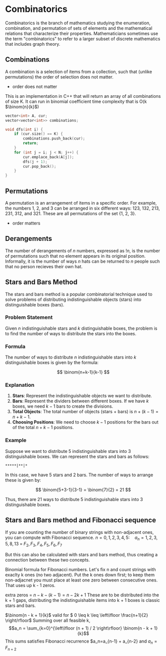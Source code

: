 # Combinatorics

Combinatorics is the branch of mathematics studying the enumeration, combination, and permutation of sets of elements and the mathematical relations that characterize their properties. Mathematicians sometimes use the term "combinatorics" to refer to a larger subset of discrete mathematics that includes graph theory.

## Combinations

A combination is a selection of items from a collection, such that (unlike permutations) the order of selection does not matter.

- order does not matter

This is an implementation in C++ that will return an array of all combinations of size K.  It can run in binomial coefficient time complexity that is O(k $\binom{n}{k}$)

```cpp
vector<int> A, cur;
vector<vector<int>> combinations;

void dfs(int i) {
    if (cur.size() == K) {
        combinations.push_back(cur);
        return;
    }
    for (int j = i; j < N; j++) {
        cur.emplace_back(A[j]);
        dfs(j + 1);
        cur.pop_back();
    }
}
```

## Permutations

A permutation is an arrangement of items in a specific order. For example, the numbers 1, 2, and 3 can be arranged in six different ways: 123, 132, 213, 231, 312, and 321. These are all permutations of the set {1, 2, 3}. 

- order matters

## Derangements

The number of derangements of $n$ numbers, expressed as $!n$, is the number of permutations such that no element appears in its original position. Informally, it is the number of ways $n$ hats can be returned to $n$ people such that no person recieves their own hat.

## Stars and Bars Method

The stars and bars method is a popular combinatorial technique used to solve problems of distributing indistinguishable objects (stars) into distinguishable boxes (bars). 

### Problem Statement

Given $n$ indistinguishable stars and $k$ distinguishable boxes, the problem is to find the number of ways to distribute the stars into the boxes.

### Formula

The number of ways to distribute $n$ indistinguishable stars into $k$ distinguishable boxes is given by the formula:

$$
\binom{n+k-1}{k-1}
$$

### Explanation

1. **Stars**: Represent the indistinguishable objects we want to distribute.
2. **Bars**: Represent the dividers between different boxes. If we have $k$ boxes, we need $k-1$ bars to create the divisions.
3. **Total Objects**: The total number of objects (stars + bars) is $n + (k - 1) = n + k - 1$.
4. **Choosing Positions**: We need to choose $k - 1$ positions for the bars out of the total $n + k - 1$ positions.

### Example

Suppose we want to distribute 5 indistinguishable stars into 3 distinguishable boxes. We can represent the stars and bars as follows:

```
*****|**|*
```

In this case, we have 5 stars and 2 bars. The number of ways to arrange these is given by:

$$
\binom{5+3-1}{3-1} = \binom{7}{2} = 21
$$

Thus, there are 21 ways to distribute 5 indistinguishable stars into 3 distinguishable boxes.

## Stars and Bars method and Fibonacci sequence

If you are counting the number of binary strings with non-adjacent ones, you can compute with Fibonacci sequence. 
$n = 0,1,2,3,4,5:\quad a_n = 1,2,3,5,8,13 \;=\; F_2, F_3, F_4, F_5, F_6, F_7$ 

But this can also be calculated with stars and bars method, thus creating a connection between these two concepts. 

Binomial formula for Fibonacci numbers.  Let's fix n and count strings with exaclty k ones (no two adjacent). Put the k ones down first; to keep them non-adjacnet you must place at least one zero between consecutive ones.  That uses up k - 1 zeros.  

extra zeros = $n - k - (k - 1) = n - 2k + 1$ 
These are to be distributed into the k + 1 gaps, distributing the indistinguishable items into k + 1 boxes is classic stars and bars. 

$\binom{n - k + 1}{k}$ 
valid for $ 0 \leq k \leq \left\lfloor \frac{n+1}{2} \right/rfloor$ 
Summing over all feasible k, 
$$a_n = \sum_{k=0}^{\left\lfloor (n + 1) / 2 \right\rfloor} \binom{n - k + 1}{k}$$
This sums satisfies Fibonacci recurrence $a_n=a_{n-1} + a_{n-2} and $a_n=F_{n+2}$ 


